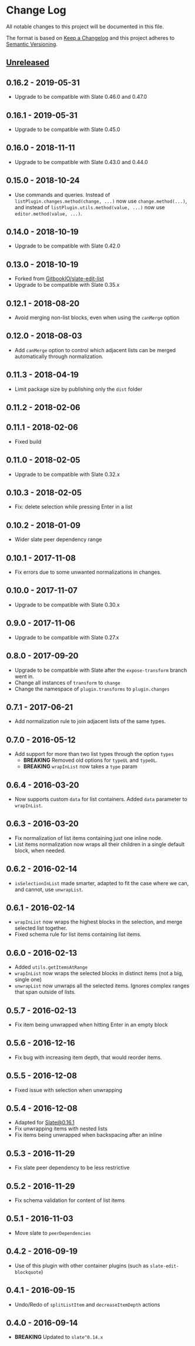 # Change Log
All notable changes to this project will be documented in this file.

The format is based on [Keep a Changelog](http://keepachangelog.com/) and this project adheres to [Semantic Versioning](http://semver.org/).


## [Unreleased]

[Unreleased]: https://github.com/katalysteducation/slate-edit-list/compare/0.16.2...HEAD

## 0.16.2 - 2019-05-31

- Upgrade to be compatible with Slate 0.46.0 and 0.47.0

## 0.16.1 - 2019-05-31

- Upgrade to be compatible with Slate 0.45.0

## 0.16.0 - 2018-11-11

- Upgrade to be compatible with Slate 0.43.0 and 0.44.0

## 0.15.0 - 2018-10-24

- Use commands and queries. Instead of `listPlugin.changes.method(change, ...)`
  now use `change.method(...)`, and instead
  of `listPlugin.utils.method(value, ...)` now use `editor.method(value, ...)`.

## 0.14.0 - 2018-10-19

- Upgrade to be compatible with Slate 0.42.0

## 0.13.0 - 2018-10-19

- Forked from [GitbookIO/slate-edit-list](https://github.com/GitbookIO/slate-edit-list)
- Upgrade to be compatible with Slate 0.35.x

## 0.12.1 - 2018-08-20

- Avoid merging non-list blocks, even when using the `canMerge` option

## 0.12.0 - 2018-08-03

- Add `canMerge` option to control which adjacent lists can
  be merged automatically through normalization.

## 0.11.3 - 2018-04-19

- Limit package size by publishing only the `dist` folder

## 0.11.2 - 2018-02-06

## 0.11.1 - 2018-02-06

- Fixed build

## 0.11.0 - 2018-02-05

- Upgrade to be compatible with Slate 0.32.x

## 0.10.3 - 2018-02-05

- Fix: delete selection while pressing Enter in a list

## 0.10.2 - 2018-01-09

- Wider slate peer dependency range

## 0.10.1 - 2017-11-08

- Fix errors due to some unwanted normalizations in changes.

## 0.10.0 - 2017-11-07

- Upgrade to be compatible with Slate 0.30.x

## 0.9.0 - 2017-11-06

- Upgrade to be compatible with Slate 0.27.x

## 0.8.0 - 2017-09-20

- Upgrade to be compatible with Slate after the `expose-transform` branch went in.
- Change all instances of `transform` to `change`
- Change the namespace of `plugin.transforms` to `plugin.changes`

## 0.7.1 - 2017-06-21

- Add normalization rule to join adjacent lists of the same types.

## 0.7.0 - 2016-05-12

- Add support for more than two list types through the option `types`
  - **BREAKING** Removed old options for `typeUL` and `typeOL`.
  - **BREAKING** `wrapInList` now takes a `type` param

## 0.6.4 - 2016-03-20

- Now supports custom `data` for list containers. Added `data` parameter to `wrapInList`.

## 0.6.3 - 2016-03-20

- Fix normalization of list items containing just one inline node.
- List items normalization now wraps all their children in a single default block, when needed.

## 0.6.2 - 2016-02-14

- `isSelectionInList` made smarter, adapted to fit the case where we can, and cannot, use `unwrapList`.

## 0.6.1 - 2016-02-14

- `wrapInList` now wraps the highest blocks in the selection, and merge selected list together.
- Fixed schema rule for list items containing list items.

## 0.6.0 - 2016-02-13

- Added `utils.getItemsAtRange`
- `wrapInList` now wraps the selected blocks in distinct items (not a big, single one)
- `unwrapList` now unwraps all the selected items. Ignores complex ranges that span outside of lists.

## 0.5.7 - 2016-02-13

- Fix item being unwrapped when hitting Enter in an empty block

## 0.5.6 - 2016-12-16

- Fix bug with increasing item depth, that would reorder items.

## 0.5.5 - 2016-12-08

- Fixed issue with selection when unwrapping

## 0.5.4 - 2016-12-08

- Adapted for Slate@0.16.1
- Fix unwrapping items with nested lists
- Fix items being unwrapped when backspacing after an inline

## 0.5.3 - 2016-11-29

- Fix slate peer dependency to be less restrictive

## 0.5.2 - 2016-11-29

- Fix schema validation for content of list items

## 0.5.1 - 2016-11-03

- Move slate to `peerDependencies`

## 0.4.2 - 2016-09-19

- Use of this plugin with other container plugins (such as `slate-edit-blockquote`)

## 0.4.1 - 2016-09-15

- Undo/Redo of `splitListItem` and `decreaseItemDepth` actions

## 0.4.0 - 2016-09-14

- **BREAKING** Updated to `slate^0.14.x`
